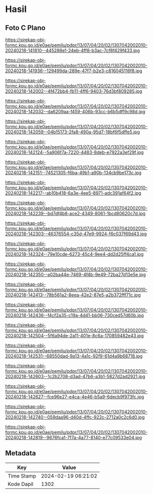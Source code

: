 # Hasil

## Foto C Plano

https://sirekap-obj-formc.kpu.go.id/e0ae/pemilu/pdpr/13/07/04/20/02/1307042002010-20240218-141810--445288e1-24eb-4ff8-b3ac-7cf8f429f433.jpg

https://sirekap-obj-formc.kpu.go.id/e0ae/pemilu/pdpr/13/07/04/20/02/1307042002010-20240218-141936--129499da-289e-47f7-b2e3-c816045116f8.jpg

https://sirekap-obj-formc.kpu.go.id/e0ae/pemilu/pdpr/13/07/04/20/02/1307042002010-20240218-142002--4f472bb4-fb11-4ff6-9403-76d3bf809285.jpg

https://sirekap-obj-formc.kpu.go.id/e0ae/pemilu/pdpr/13/07/04/20/02/1307042002010-20240218-142032--da6209aa-f459-406b-93cc-b6b5dff9c98d.jpg

https://sirekap-obj-formc.kpu.go.id/e0ae/pemilu/pdpr/13/07/04/20/02/1307042002010-20240218-142059--04b15173-2fa8-490a-95d7-18bf6f5dffe5.jpg

https://sirekap-obj-formc.kpu.go.id/e0ae/pemilu/pdpr/13/07/04/20/02/1307042002010-20240218-142124--5a906f7a-7220-4483-8deb-e7922a3ef29f.jpg

https://sirekap-obj-formc.kpu.go.id/e0ae/pemilu/pdpr/13/07/04/20/02/1307042002010-20240218-142151--74521305-f6ba-49b1-a90b-134cb9be173c.jpg

https://sirekap-obj-formc.kpu.go.id/e0ae/pemilu/pdpr/13/07/04/20/02/1307042002010-20240218-142217--ab10b418-6a3e-4ee5-8971-adc391af64f2.jpg

https://sirekap-obj-formc.kpu.go.id/e0ae/pemilu/pdpr/13/07/04/20/02/1307042002010-20240218-142239--bd7df4b8-ace2-4349-8061-1bcd80620c7d.jpg

https://sirekap-obj-formc.kpu.go.id/e0ae/pemilu/pdpr/13/07/04/20/02/1307042002010-20240218-142303--46376554-c35d-47e9-9924-f6c037f69d43.jpg

https://sirekap-obj-formc.kpu.go.id/e0ae/pemilu/pdpr/13/07/04/20/02/1307042002010-20240218-142324--79e10cde-6273-45c4-9ee4-dd2d25ff4ca1.jpg

https://sirekap-obj-formc.kpu.go.id/e0ae/pemilu/pdpr/13/07/04/20/02/1307042002010-20240218-142350--a02ba44e-7469-4f4b-9e49-72ba27d13e5e.jpg

https://sirekap-obj-formc.kpu.go.id/e0ae/pemilu/pdpr/13/07/04/20/02/1307042002010-20240218-142413--78b561a2-8eea-42e2-87e5-a2b372fff71c.jpg

https://sirekap-obj-formc.kpu.go.id/e0ae/pemilu/pdpr/13/07/04/20/02/1307042002010-20240218-142436--f4cf2a35-c19a-4d41-bb06-730ced57d60b.jpg

https://sirekap-obj-formc.kpu.go.id/e0ae/pemilu/pdpr/13/07/04/20/02/1307042002010-20240218-142504--5f6a94de-2a11-401e-8c6a-170859482e43.jpg

https://sirekap-obj-formc.kpu.go.id/e0ae/pemilu/pdpr/13/07/04/20/02/1307042002010-20240218-142531--68550dad-9a13-4a1c-92f9-61d4a9b68718.jpg

https://sirekap-obj-formc.kpu.go.id/e0ae/pemilu/pdpr/13/07/04/20/02/1307042002010-20240218-142603--1c2b2708-d3ad-47b6-a3b1-5827d2ad2921.jpg

https://sirekap-obj-formc.kpu.go.id/e0ae/pemilu/pdpr/13/07/04/20/02/1307042002010-20240218-142627--fce96e27-e4ca-4e46-b5a9-6decb9f973fc.jpg

https://sirekap-obj-formc.kpu.go.id/e0ae/pemilu/pdpr/13/07/04/20/02/1307042002010-20240218-142740--059daa96-d40d-4ffc-922c-2712a0c2c6d0.jpg

https://sirekap-obj-formc.kpu.go.id/e0ae/pemilu/pdpr/13/07/04/20/02/1307042002010-20240218-142819--9676fca1-7f7a-4a77-8140-e77c09533e04.jpg


## Metadata

| Key        | Value               |
| ---------- | ------------------- |
| Time Stamp | 2024-02-19 06:21:02 |
| Kode Dapil | 1302                |



